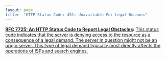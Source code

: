 ```yaml
---
layout: page
title:  "HTTP Status Code: 451: Unavailable For Legal Reasons"
---
```


**[RFC 7725: An HTTP Status Code to Report Legal Obstacles](/specs/IETF/RFC/7725 "This document specifies a Hypertext Transfer Protocol (HTTP) status code for use when resource access is denied as a consequence of legal demands."):** [This status code indicates that the server is denying access to the resource as a consequence of a legal demand. The server in question might not be an origin server. This type of legal demand typically most directly affects the operations of ISPs and search engines.](http://tools.ietf.org/html/rfc7725#section-3)

